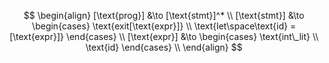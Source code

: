 $$
\begin{align}
[\text{prog}] &\to [\text{stmt}]^* \\
[\text{stmt}] &\to 
    \begin{cases}
        \text{exit[\text{expr}]} \\
        \text{let\space\text{id} = [\text{expr}]}
    \end{cases} \\
[\text{expr}] &\to
    \begin{cases}
        \text{int\_lit} \\
        \text{id}
    \end{cases} \\
\end{align}
$$